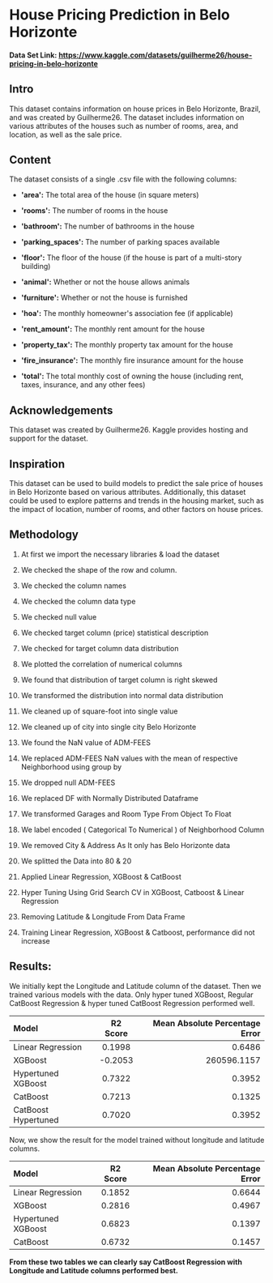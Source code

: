 # House Pricing Prediction in Belo Horizonte
#### Data Set Link: https://www.kaggle.com/datasets/guilherme26/house-pricing-in-belo-horizonte

## Intro
This dataset contains information on house prices in Belo Horizonte, Brazil, and was created by Guilherme26. The dataset includes information on various attributes of the houses such as number of rooms, area, and location, as well as the sale price.

## Content
The dataset consists of a single .csv file with the following columns:
-   **'area':** The total area of the house (in square meters)
    
-   **'rooms':** The number of rooms in the house
    
-   **'bathroom':** The number of bathrooms in the house
    
-   **'parking_spaces':** The number of parking spaces available
    
-   **'floor':** The floor of the house (if the house is part of a multi-story building)
    
-   **'animal':** Whether or not the house allows animals
    
-   **'furniture':** Whether or not the house is furnished
    
-   **'hoa':** The monthly homeowner's association fee (if applicable)
    
-   **'rent_amount':** The monthly rent amount for the house
    
-   **'property_tax':** The monthly property tax amount for the house
    
-   **'fire_insurance':** The monthly fire insurance amount for the house
    
-   **'total':** The total monthly cost of owning the house (including rent, taxes, insurance, and any other fees)

## Acknowledgements

This dataset was created by Guilherme26. Kaggle provides hosting and support for the dataset.

## Inspiration

This dataset can be used to build models to predict the sale price of houses in Belo Horizonte based on various attributes. Additionally, this dataset could be used to explore patterns and trends in the housing market, such as the impact of location, number of rooms, and other factors on house prices.

## Methodology

1.  At first we import the necessary libraries & load the dataset
    
2.  We checked the shape of the row and column.
    
3.  We checked the column names
    
4.  We checked the column data type
    
5.  We checked null value
    
6.  We checked target column (price) statistical description
    
7.  We checked for target column data distribution
    
8.  We plotted the correlation of numerical columns
    
9.  We found that distribution of target column is right skewed
    
10.  We transformed the distribution into normal data distribution
    
11.  We cleaned up of square-foot into single value
    
12.  We cleaned up of city into single city Belo Horizonte
    
13.  We found the NaN value of ADM-FEES
    
14.  We replaced ADM-FEES NaN values with the mean of respective Neighborhood using group by
    
15.  We dropped null ADM-FEES
    
16.  We replaced DF with Normally Distributed Dataframe
    
17.  We transformed Garages and Room Type From Object To Float
    
18.  We label encoded ( Categorical To Numerical ) of Neighborhood Column
    
19.  We removed City & Address As It only has Belo Horizonte data
    
20.  We splitted the Data into 80 & 20
    
21.  Applied Linear Regression, XGBoost & CatBoost
    
22.  Hyper Tuning Using Grid Search CV in XGBoost, Catboost & Linear Regression
    
23.  Removing Latitude & Longitude From Data Frame
    
24.  Training Linear Regression, XGBoost & Catboost, performance did not increase

## Results:
We initially kept the Longitude and Latitude column of the dataset. Then we trained various models with the data. Only hyper tuned XGBoost, Regular CatBoost Regression & hyper tuned CatBoost Regression performed well.

| Model      | R2 Score | Mean Absolute Percentage Error    |
| :---        |    :----:   |          ---: |
| Linear Regression      | 0.1998       | 0.6486   |
| XGBoost   | -0.2053        | 260596.1157     |
| Hypertuned XGBoost      | 0.7322     | 0.3952   |
| CatBoost  | 0.7213           |0.1325   |
| CatBoost Hypertuned  | 0.7020        | 0.3952     |

Now, we show the result for the model trained without longitude and latitude columns.

| Model      | R2 Score | Mean Absolute Percentage Error    |
| :---        |    :----:   |          ---: |
| Linear Regression      | 0.1852      | 0.6644   |
| XGBoost   |0.2816       | 0.4967     |
| Hypertuned XGBoost      | 0.6823     | 0.1397   |
| CatBoost  |0.6732         |0.1457   |
**From these two tables we can clearly say CatBoost Regression with Longitude and Latitude columns performed best.**
